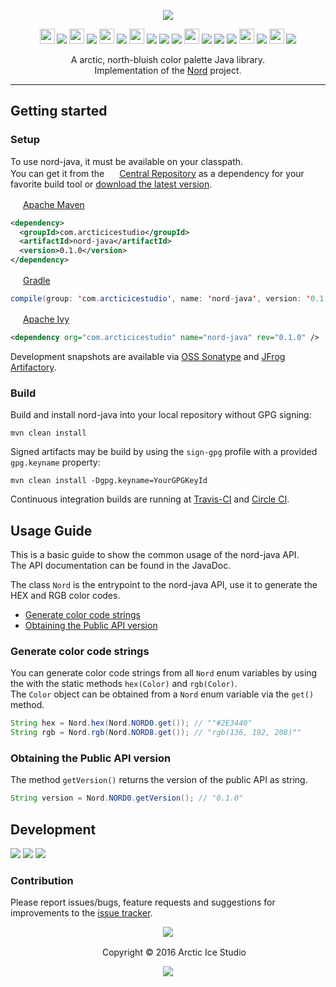 <p align="center"><img src="https://cdn.rawgit.com/arcticicestudio/nord-java/develop/src/main/assets/nord-java-banner.svg"/></p>

<p align="center"><img src="https://cdn.travis-ci.org/images/favicon-c566132d45ab1a9bcae64d8d90e4378a.svg" width=24 height=24/> <a href="https://travis-ci.org/arcticicestudio/nord-java"><img src="https://img.shields.io/travis/arcticicestudio/nord-java/develop.svg"/></a> <img src="https://circleci.com/favicon.ico" width=24 height=24/> <a href="https://circleci.com/gh/arcticicestudio/nord-java"><img src="https://circleci.com/gh/arcticicestudio/nord-java.svg?style=shield&circle-token=d2d78e04b95f505e0c6a870913f96ee9912bb4c0"/></a> <img src="https://codecov.io/favicon.ico" width=24 height=24/> <a href="https://codecov.io/gh/arcticicestudio/nord-java"><img src="https://codecov.io/gh/arcticicestudio/nord-java/branch/develop/graph/badge.svg"/></a> <img src="https://assets-cdn.github.com/favicon.ico" width=24 height=24/> <a href="https://github.com/arcticicestudio/nord-java/releases/latest"><img src="https://img.shields.io/github/release/arcticicestudio/nord-java.svg"/></a> <a href="https://github.com/arcticicestudio/nord-java/releases/latest"><img src="https://img.shields.io/badge/pre--release---_-blue.svg"/></a> <a href="https://github.com/arcticicestudio/nord/releases/tag/v0.2.0"><img src="https://img.shields.io/badge/Nord-0.2.0-blue.svg"/></a> <img src="http://central.sonatype.org/favicon.ico" width=24 height=24/> <a href="http://search.maven.org/#search%7Cgav%7C1%7Cg%3A%22com.arcticicestudio%22%20AND%20a%3A%22nord-java%22"><img src="https://img.shields.io/maven-central/v/com.arcticicestudio/nord-java.svg"/></a> <img src="https://oss.sonatype.org/favicon.ico"/> <a href="https://oss.sonatype.org/content/repositories/snapshots/com/arcticicestudio/nord-java"><img src="https://img.shields.io/badge/snapshot-0.2.0--SNAPSHOT-blue.svg"/></a> <img src="https://bintray.com/favicon.ico" width=24 height=24/> <a href='https://bintray.com/arcticicestudio/Nord/nord-java/_latestVersion'><img src='https://api.bintray.com/packages/arcticicestudio/Nord/nord-java/images/download.svg'></a> <img src="https://oss.jfrog.org/webapp/images/favicon.40285.ico" width=24 height=24/> <a href="https://oss.jfrog.org/webapp/#/artifacts/browse/tree/General/oss-snapshot-local/com/arcticicestudio/nord-java"><img src="https://img.shields.io/badge/artifactory-0.2.0--SNAPSHOT-green.svg"/></a></p>

<p align="center">A arctic, north-bluish color palette Java library.<br>
Implementation of the <a href="https://github.com/arcticicestudio/nord">Nord</a> project.</p>

---

## Getting started
### Setup
To use nord-java, it must be available on your classpath.  
You can get it from the <img src="http://central.sonatype.org/favicon.ico" width=16 height=16/> <a href="https://search.maven.org">Central Repository</a> as a dependency for your favorite build tool or [download the latest version](https://github.com/arcticicestudio/nord-java/releases/latest).

<img src="http://apache.org/favicons/favicon.ico" width=16 height=16/> <a href="https://maven.apache.org">Apache Maven</a>
```xml
<dependency>
  <groupId>com.arcticicestudio</groupId>
  <artifactId>nord-java</artifactId>
  <version>0.1.0</version>
</dependency>
```

<img src="https://gradle.org/wp-content/uploads/fbrfg/favicon.ico" width=16 height=16/> <a href="https://gradle.org">Gradle</a>
```java
compile(group: 'com.arcticicestudio', name: 'nord-java', version: '0.1.0')
```

<img src="http://apache.org/favicons/favicon.ico" width=16 height=16/> <a href="https://ant.apache.org/ivy">Apache Ivy</a>
```xml
<dependency org="com.arcticicestudio" name="nord-java" rev="0.1.0" />
```

Development snapshots are available via [OSS Sonatype](https://oss.sonatype.org/content/repositories/snapshots/com/arcticicestudio/nord-java) and [JFrog Artifactory](https://oss.jfrog.org/webapp/#/artifacts/browse/tree/General/oss-snapshot-local/com/arcticicestudio/nord-java).

### Build
Build and install nord-java into your local repository without GPG signing:  
```
mvn clean install
```

Signed artifacts may be build by using the `sign-gpg` profile with a provided `gpg.keyname` property:
```
mvn clean install -Dgpg.keyname=YourGPGKeyId
```

Continuous integration builds are running at [Travis-CI](https://travis-ci.org/arcticicestudio/nord-java) and [Circle CI](https://circleci.com/bb/arcticicestudio/nord-java).

## Usage Guide
This is a basic guide to show the common usage of the nord-java API.  
The API documentation can be found in the JavaDoc.

The class `Nord` is the entrypoint to the nord-java API, use it to generate the HEX and RGB color codes.
  - [Generate color code strings](#generate-color-code-strings)
  - [Obtaining the Public API version](#obtaining-the-public-api-version)

### Generate color code strings
You can generate color code strings from all `Nord` enum variables by using the with the static methods `hex(Color)` and `rgb(Color)`.  
The `Color` object can be obtained from a `Nord` enum variable via the `get()` method.  
```java
String hex = Nord.hex(Nord.NORD0.get()); // ""#2E3440"
String rgb = Nord.rgb(Nord.NORD8.get()); // "rgb(136, 192, 208)""
```

### Obtaining the Public API version
The method `getVersion()` returns the version of the public API as string.  
```java
String version = Nord.NORD0.getVersion(); // "0.1.0"
```

## Development
[![](https://img.shields.io/badge/Changelog-0.1.0-blue.svg)](https://github.com/arcticicestudio/nord-java/blob/v0.1.0/CHANGELOG.md) [![](https://img.shields.io/badge/Workflow-gitflow_Branching_Model-blue.svg)](http://nvie.com/posts/a-successful-git-branching-model) [![](https://img.shields.io/badge/Versioning-ArcVer_0.8.0-blue.svg)](https://github.com/arcticicestudio/arcver)

### Contribution
Please report issues/bugs, feature requests and suggestions for improvements to the [issue tracker](https://github.com/arcticicestudio/nord-java/issues).

<p align="center"><img src="https://cdn.rawgit.com/arcticicestudio/nord/develop/src/assets/banner-footer-mountains.svg"/></p>

<p align="center"> <img src="http://arcticicestudio.com/favicon.ico" width=16 height=16/> Copyright &copy; 2016 Arctic Ice Studio</p>

<p align="center"><a href="http://www.apache.org/licenses/LICENSE-2.0"><img src="https://img.shields.io/badge/License-Apache_2.0-blue.svg"/></a></p>
